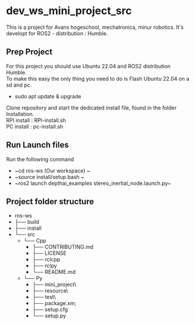 # dev_ws_mini_project_src
This is a project for Avans hogeschool, mechatronica, minur robotics.
It's developt for ROS2 - distribution : Humble.

## Prep Project
For this project you should use Ubuntu 22.04 and ROS2 distribution Humble.\
To make this easy the only thing you need to do is Flash Ubuntu 22.04 on a sd and pc.
- sudo apt update & upgrade

Clone repository and start the dedicated install file, found in the folder Installation.\
RPI install : RPI-install.sh\
PC install : pc-install.sh


## Run Launch files

Run the following command
 - ~cd ros-ws (Our workspace) ~
 - ~source install/setup.bash ~
 - ~ros2 launch depthai_examples stereo_inertial_node.launch.py~


## Project folder structure

- ros-ws
-   ├── build
-   ├── install
-   └── src
    -  └── Cpp
        -   ├── CONTRIBUTING.md
        -   ├── LICENSE
        -   ├── rclcpp
        -   ├── rclpy
        -   └── README.md
    -  └── Py
        -   ├── mini_project\
        -   ├── resource\
        -   ├── test\
        -   ├── package.xm;
        -   ├── setup.cfg
        -   └── setup.py
